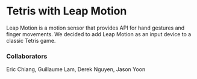 # Tetris with Leap Motion
Leap Motion is a motion sensor that provides API for hand gestures and finger movements. We decided to add Leap Motion as an input device to a classic Tetris game. 

### Collaborators
Eric Chiang, Guillaume Lam, Derek Nguyen, Jason Yoon
